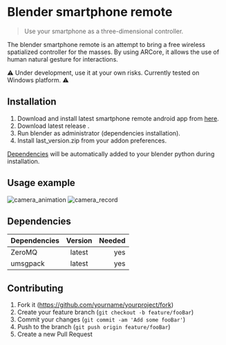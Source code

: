 # Blender smartphone remote
> Use your smartphone as a three-dimensional controller.

The blender smartphone remote is an attempt to bring a free wireless spatialized controller for the masses. By using ARCore, it allows the use of human natural gesture for interactions.

:warning: Under development, use it at your own risks. Currently tested on Windows platform. :warning:

## Installation

1. Download and install latest smartphone remote android app from [here](https://gitlab.com/slumber/smartphoneremoteandroid).
2. Download latest release .
3. Run blender as administrator (dependencies installation).
4. Install last_version.zip from your addon preferences.

[Dependencies](#dependencies) will be automatically added to your blender python during installation.


## Usage example

![camera_animation](https://gitlab.com/slumber/smartphoneremote/wikis/uploads/0a83d79c7d6f59e92d4aa8885539feb2/remotelow.gif)
![camera_record](https://gitlab.com/slumber/smartphoneremote/wikis/uploads/361e212366bc9b67230e69075b191075/recordlow.gif)

## Dependencies

| Dependencies | Version | Needed |
| ------------ | :-----: | -----: |
| ZeroMQ       | latest  |    yes |
| umsgpack      | latest  |    yes |


## Contributing

1. Fork it (<https://github.com/yourname/yourproject/fork>)
2. Create your feature branch (`git checkout -b feature/fooBar`)
3. Commit your changes (`git commit -am 'Add some fooBar'`)
4. Push to the branch (`git push origin feature/fooBar`)
5. Create a new Pull Request